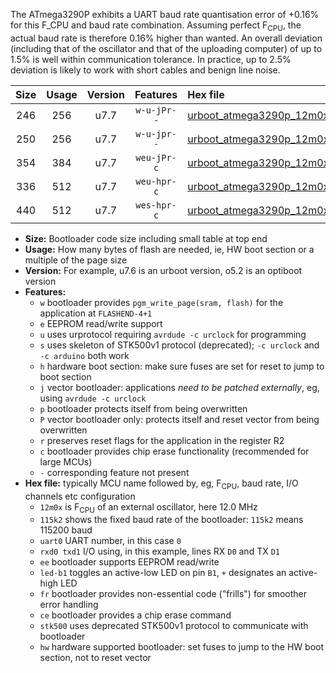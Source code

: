 The ATmega3290P exhibits a UART baud rate quantisation error of +0.16% for this F_CPU and baud rate combination. Assuming perfect F<sub>CPU</sub>, the actual baud rate is therefore 0.16% higher than wanted. An overall deviation (including that of the oscillator and that of the uploading computer) of up to 1.5% is well within communication tolerance. In practice, up to 2.5% deviation is likely to work with short cables and benign line noise.

|Size|Usage|Version|Features|Hex file|
|:-:|:-:|:-:|:-:|:--|
|246|256|u7.7|`w-u-jPr--`|[urboot_atmega3290p_12m0x_++57k6_uart0_rxe0_txe1_led+b7.hex](https://raw.githubusercontent.com/stefanrueger/urboot.hex/main/cores/megacore/atmega3290p/external_oscillator/fcpu_12m0x/br_++57k6/urboot_atmega3290p_12m0x_++57k6_uart0_rxe0_txe1_led+b7.hex)|
|250|256|u7.7|`w-u-jpr--`|[urboot_atmega3290p_12m0x_++57k6_uart0_rxe0_txe1_led+b7_fr.hex](https://raw.githubusercontent.com/stefanrueger/urboot.hex/main/cores/megacore/atmega3290p/external_oscillator/fcpu_12m0x/br_++57k6/urboot_atmega3290p_12m0x_++57k6_uart0_rxe0_txe1_led+b7_fr.hex)|
|354|384|u7.7|`weu-jPr-c`|[urboot_atmega3290p_12m0x_++57k6_uart0_rxe0_txe1_ee_led+b7_fr_ce.hex](https://raw.githubusercontent.com/stefanrueger/urboot.hex/main/cores/megacore/atmega3290p/external_oscillator/fcpu_12m0x/br_++57k6/urboot_atmega3290p_12m0x_++57k6_uart0_rxe0_txe1_ee_led+b7_fr_ce.hex)|
|336|512|u7.7|`weu-hpr-c`|[urboot_atmega3290p_12m0x_++57k6_uart0_rxe0_txe1_ee_led+b7_fr_ce_hw.hex](https://raw.githubusercontent.com/stefanrueger/urboot.hex/main/cores/megacore/atmega3290p/external_oscillator/fcpu_12m0x/br_++57k6/urboot_atmega3290p_12m0x_++57k6_uart0_rxe0_txe1_ee_led+b7_fr_ce_hw.hex)|
|440|512|u7.7|`wes-hpr-c`|[urboot_atmega3290p_12m0x_++57k6_uart0_rxe0_txe1_ee_led+b7_fr_ce_stk500_hw.hex](https://raw.githubusercontent.com/stefanrueger/urboot.hex/main/cores/megacore/atmega3290p/external_oscillator/fcpu_12m0x/br_++57k6/urboot_atmega3290p_12m0x_++57k6_uart0_rxe0_txe1_ee_led+b7_fr_ce_stk500_hw.hex)|

- **Size:** Bootloader code size including small table at top end
- **Usage:** How many bytes of flash are needed, ie, HW boot section or a multiple of the page size
- **Version:** For example, u7.6 is an urboot version, o5.2 is an optiboot version
- **Features:**
  + `w` bootloader provides `pgm_write_page(sram, flash)` for the application at `FLASHEND-4+1`
  + `e` EEPROM read/write support
  + `u` uses urprotocol requiring `avrdude -c urclock` for programming
  + `s` uses skeleton of STK500v1 protocol (deprecated); `-c urclock` and `-c arduino` both work
  + `h` hardware boot section: make sure fuses are set for reset to jump to boot section
  + `j` vector bootloader: applications *need to be patched externally*, eg, using `avrdude -c urclock`
  + `p` bootloader protects itself from being overwritten
  + `P` vector bootloader only: protects itself and reset vector from being overwritten
  + `r` preserves reset flags for the application in the register R2
  + `c` bootloader provides chip erase functionality (recommended for large MCUs)
  + `-` corresponding feature not present
- **Hex file:** typically MCU name followed by, eg, F<sub>CPU</sub>, baud rate, I/O channels etc configuration
  + `12m0x` is F<sub>CPU</sub> of an external oscillator, here 12.0 MHz
  + `115k2` shows the fixed baud rate of the bootloader: `115k2` means 115200 baud
  + `uart0` UART number, in this case `0`
  + `rxd0 txd1` I/O using, in this example, lines RX `D0` and TX `D1`
  + `ee` bootloader supports EEPROM read/write
  + `led-b1` toggles an active-low LED on pin `B1`, `+` designates an active-high LED
  + `fr` bootloader provides non-essential code ("frills") for smoother error handling
  + `ce` bootloader provides a chip erase command
  + `stk500` uses deprecated STK500v1 protocol to communicate with bootloader
  + `hw` hardware supported bootloader: set fuses to jump to the HW boot section, not to reset vector
